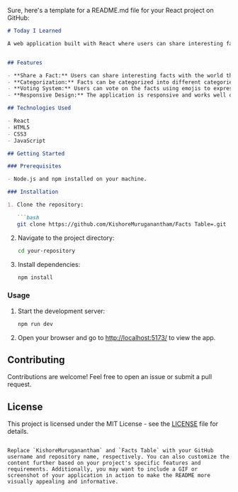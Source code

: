 Sure, here's a template for a README.md file for your React project on GitHub:

```markdown
# Today I Learned

A web application built with React where users can share interesting facts with the world.


## Features

- **Share a Fact:** Users can share interesting facts with the world through a simple form.
- **Categorization:** Facts can be categorized into different categories such as Technology, Science, History, Society, and Finance.
- **Voting System:** Users can vote on the facts using emojis to express their interest or reaction.
- **Responsive Design:** The application is responsive and works well on various devices and screen sizes.

## Technologies Used

- React
- HTML5
- CSS3
- JavaScript

## Getting Started

### Prerequisites

- Node.js and npm installed on your machine.

### Installation

1. Clone the repository:

   ```bash
   git clone https://github.com/KishoreMuruganantham/Facts Table=.git
   ```

2. Navigate to the project directory:

   ```bash
   cd your-repository
   ```

3. Install dependencies:

   ```bash
   npm install
   ```

### Usage

1. Start the development server:

   ```bash
   npm run dev
   ```

2. Open your browser and go to [http://localhost:5173/](http://localhost:5173/) to view the app.

## Contributing

Contributions are welcome! Feel free to open an issue or submit a pull request.

## License

This project is licensed under the MIT License - see the [LICENSE](LICENSE) file for details.
```

Replace `KishoreMuruganantham` and `Facts Table` with your GitHub username and repository name, respectively. You can also customize the content further based on your project's specific features and requirements. Additionally, you may want to include a GIF or screenshot of your application in action to make the README more visually appealing and informative.
